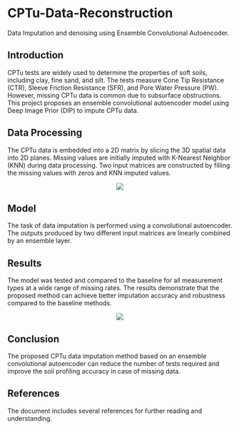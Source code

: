 # CPTu-Data-Reconstruction
Data Imputation and denoising using Ensemble Convolutional Autoencoder.

## Introduction

CPTu tests are widely used to determine the properties of soft soils, including clay, fine sand, and silt. The tests measure Cone Tip Resistance (CTR), Sleeve Friction Resistance (SFR), and Pore Water Pressure (PW). However, missing CPTu data is common due to subsurface obstructions. This project proposes an ensemble convolutional autoencoder model using Deep Image Prior (DIP) to impute CPTu data.

## Data Processing

The CPTu data is embedded into a 2D matrix by slicing the 3D spatial data into 2D planes. Missing values are initially imputed with K-Nearest Neighbor (KNN) during data processing. Two input matrices are constructed by filling the missing values with zeros and KNN imputed values.

<p align="center">
  <img src="http://some_place.com/image.png](https://github.com/kaison428/CPTu-Data-Reconstruction/assets/38864087/d79eec73-3067-469a-b0ee-a040c34a847a" />
</p>
 
## Model

The task of data imputation is performed using a convolutional autoencoder. The outputs produced by two different input matrices are linearly combined by an ensemble layer.

## Results

The model was tested and compared to the baseline for all measurement types at a wide range of missing rates. The results demonstrate that the proposed method can achieve better imputation accuracy and robustness compared to the baseline methods.

<p align="center">
  <img src="https://github.com/kaison428/CPTu-Data-Reconstruction/assets/38864087/888a6872-10cb-4c24-844d-61157f58c4fd" />
</p>

## Conclusion

The proposed CPTu data imputation method based on an ensemble convolutional autoencoder can reduce the number of tests required and improve the soil profiling accuracy in case of missing data.

## References

The document includes several references for further reading and understanding.

